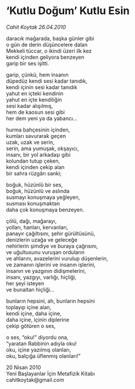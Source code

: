 # ‘Kutlu Doğum’ Kutlu Esin

*Cahit Koytak 26.04.2010*

<div class="yazi"><p>daracık mağarada, başka günler gibi<br/>o gün de derin düşüncelere dalan <br/>Mekkeli tüccar, o ikindi üzeri ilk kez <br/>kendi içinden geliyora benzeyen<br/>garip bir ses işitti.</p>
<p>garip, çünkü, hem insanın <br/>düpedüz kendi sesi kadar tanıdık,<br/>kendi içinin sesi kadar tanıdık<br/>yahut en içteki kendinin<br/>yahut en içte kendiliğin <br/>sesi kadar alışılmış, <br/>hem de kaosun sesi gibi <br/>her dem yeni ya da yabancı...</p>
<p>hurma bahçesinin içinden, <br/>kumları savurarak geçen<br/>uzak, uzak ve serin,<br/>serin, ama yumuşak, okşayıcı,<br/>insanı, bir yol arkadaşı gibi <br/>kolundan tutup çeken,<br/>kendi içinden çekip alan<br/>bir sahra rüzgârı sanki;</p>
<p>boğuk, hüzünlü bir ses,<br/>boğuk, hüzünlü ve aslında <br/>susmayı konuşmaya yeğleyen,<br/>susması konuşmaktan <br/>daha çok konuşmaya benzeyen.</p>
<p>çölü, dağı, mağarayı,<br/>yolları, hanları, kervanları, <br/>panayır çağıltısını, şehir gürültüsünü, <br/>denizlerin uzağa ve geleceğe <br/>nehirlerin şimdiye ve buraya çağrısını,<br/>ve uğultusunu vuruşan orduların <br/>ve ahlarını, avazelerini vurulup düşenlerin,<br/>ve zamanın işlerini ve insanın işlerini,<br/>insanın ve yazgının didişmelerini,<br/>insanı, yazgıyı, varlığı, hiçliği,<br/>her şeyi isteyen <br/>ve bunaltan hiçliği...</p>
<p>bunların hepsini, ah, bunların hepsini<br/>toplayıp içine alan,<br/>kendi içine, daha içine, <br/>daha içine, içinin diplerine<br/>çekip götüren o ses,</p>
<p>o ses, “oku!” diyordu ona,<br/>“yaratan Rabbinin adıyla oku!<br/>oku, içine yazılmış olanları, <br/>oku, balçığa üflenmiş olanları!”</p>
<p>20 Nisan 2010<br/>Yeni Başlayanlar İçin Metafizik Kitabı<br/>cahitkoytak@gmail.com<br/></p></div>
